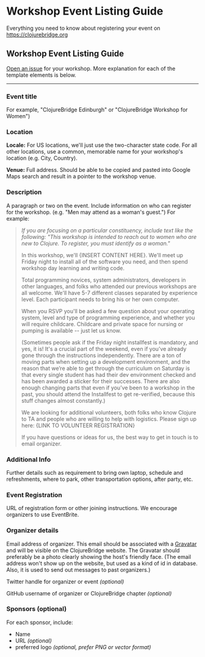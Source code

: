 # Workshop Event Listing Guide

Everything you need to know about registering your event on https://clojurebridge.org

## Workshop Event Listing Guide

[Open an issue](https://github.com/ClojureBridge/Workshops/issues/new/choose) for your workshop. More explanation for each of the template elements is below.

---

### Event title

For example, "ClojureBridge Edinburgh" or "ClojureBridge Workshop for
Women")

### Location

**Locale:** For US locations, we'll just use the two-character state
code.  For all other locations, use a common, memorable name for your
workshop's location (e.g. City, Country).

**Venue:** Full address. Should be able to be copied and pasted into
Google Maps search and result in a pointer to the workshop venue.

### Description

A paragraph or two on the event. Include information on who can register
for the workshop. (e.g. "Men may attend as a woman's guest.") For
example:

> *If you are focusing on a particular constituency, include text like the
> following: "This workshop is intended to reach out to women who are new
> to Clojure. To register, you must identify as a woman."*
>
> In this workshop, we'll {INSERT CONTENT HERE}. We'll meet up Friday
> night to install all of the software you need, and then spend workshop
> day learning and writing code.
>
> Total programming novices, system administrators, developers in other
> languages, and folks who attended our previous workshops are all
> welcome. We'll have 5-7 different classes separated by experience level.
> Each participant needs to bring his or her own computer.
>
> When you RSVP you'll be asked a few question about your operating
> system, level and type of programming experience, and whether you will
> require childcare. Childcare and private space for nursing or pumping is
> available -- just let us know.
>
> (Sometimes people ask if the Friday night installfest is mandatory, and
> yes, it is! It's a crucial part of the weekend, even if you’ve already
> gone through the instructions independently. There are a ton of moving
> parts when setting up a development environment, and the reason that
> we’re able to get through the curriculum on Saturday is that every
> single student has had their dev environment checked and has been
> awarded a sticker for their successes. There are also enough changing
> parts that even if you’ve been to a workshop in the past, you should
> attend the Installfest to get re-verified, because this stuff changes
> almost constantly.)
>
> We are looking for additional volunteers, both folks who know Clojure to
> TA and people who are willing to help with logistics. Please sign up
> here: {LINK TO VOLUNTEER REGISTRATION}
>
> If you have questions or ideas for us, the best way to get in touch is
> to email organizer.

### Additional Info

Further details such as requirement to bring own laptop, schedule and
refreshments, where to park, other transportation options, after party,
etc.

### Event Registration

URL of registration form or other joining instructions. We encourage
organizers to use EventBrite.

### Organizer details

Email address of organizer. This email should be associated with a
[Gravatar](https://gravatar.com/) and will be visible on the
ClojureBridge website. The Gravatar should preferably be a photo clearly
showing the host's friendly face. (The email address won't show up on the
website, but used as a kind of id in database. Also, it is used to send
out messages to past organizers.)

Twitter handle for organizer or event *(optional)*

GitHub username of organizer or ClojureBridge chapter *(optional)*

### Sponsors (optional)

For each sponsor, include:

- Name
- URL *(optional)*
- preferred logo *(optional, prefer PNG or vector format)*
